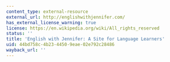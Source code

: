 ```yaml
---
content_type: external-resource
external_url: http://englishwithjennifer.com/
has_external_license_warning: true
license: https://en.wikipedia.org/wiki/All_rights_reserved
status: ''
title: 'English with Jennifer: A Site for Language Learners'
uid: 44bd758c-4b23-4450-9eae-02e792c28486
wayback_url: ''
---
```

